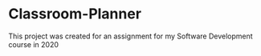 # Classroom-Planner
This project was created for an assignment for my Software Development course in 2020
